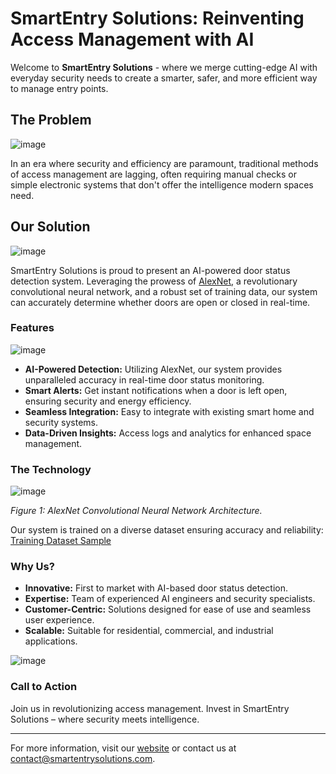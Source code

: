 # SmartEntry Solutions: Reinventing Access Management with AI

Welcome to **SmartEntry Solutions** - where we merge cutting-edge AI with everyday security needs to create a smarter, safer, and more efficient way to manage entry points.

## The Problem
![image](https://github.com/S-abk/Entry/assets/117982032/e097b282-9159-4707-a6e2-706c161fbd22)

In an era where security and efficiency are paramount, traditional methods of access management are lagging, often requiring manual checks or simple electronic systems that don't offer the intelligence modern spaces need.

## Our Solution

![image](https://github.com/S-abk/Entry/assets/117982032/1b138726-a021-4da7-933b-6761318ccd0d)

SmartEntry Solutions is proud to present an AI-powered door status detection system. Leveraging the prowess of [AlexNet](https://en.wikipedia.org/wiki/AlexNet), a revolutionary convolutional neural network, and a robust set of training data, our system can accurately determine whether doors are open or closed in real-time.

### Features

![image](https://github.com/S-abk/Entry/assets/117982032/b8516d4b-7093-4bc6-9708-b78f95690e50)

- **AI-Powered Detection:** Utilizing AlexNet, our system provides unparalleled accuracy in real-time door status monitoring.
- **Smart Alerts:** Get instant notifications when a door is left open, ensuring security and energy efficiency.
- **Seamless Integration:** Easy to integrate with existing smart home and security systems.
- **Data-Driven Insights:** Access logs and analytics for enhanced space management.

### The Technology

![image](https://github.com/S-abk/Entry/assets/117982032/02b4a8a2-dcfc-4680-8dea-3385522e4df6)

*Figure 1: AlexNet Convolutional Neural Network Architecture.*

Our system is trained on a diverse dataset ensuring accuracy and reliability: [Training Dataset Sample](https://example.com/training-data)

### Why Us?

- **Innovative:** First to market with AI-based door status detection.
- **Expertise:** Team of experienced AI engineers and security specialists.
- **Customer-Centric:** Solutions designed for ease of use and seamless user experience.
- **Scalable:** Suitable for residential, commercial, and industrial applications.

![image](https://github.com/S-abk/Entry/assets/117982032/36008382-3455-40d7-9c43-c2f1426fbfe9)

### Call to Action

Join us in revolutionizing access management. Invest in SmartEntry Solutions – where security meets intelligence.

---

For more information, visit our [website](https://smartentrysolutions.com) or contact us at [contact@smartentrysolutions.com](mailto:contact@smartentrysolutions.com).

